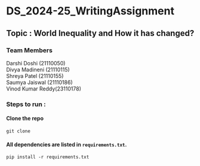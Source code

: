 # DS_2024-25_WritingAssignment  


## Topic : World Inequality and How it has changed?  

### Team Members  

Darshi Doshi (21110050)   
Divya Madineni (21110115)   
Shreya Patel (21110155)  
Saumya Jaiswal (21110186)  
Vinod Kumar Reddy(23110178)  

### Steps to run :
#### Clone the repo
```git clone ```
#### All dependencies are listed in `requirements.txt`.
``` pip install -r requirements.txt ```
